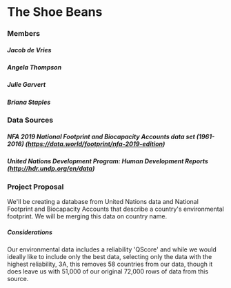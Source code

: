 # The Shoe Beans

### Members
##### Jacob de Vries
##### Angela Thompson
##### Julie Garvert
##### Briana Staples

### Data Sources
##### NFA 2019 National Footprint and Biocapacity Accounts data set (1961-2016) (https://data.world/footprint/nfa-2019-edition)
##### United Nations Development Program: Human Development Reports (http://hdr.undp.org/en/data)

### Project Proposal 
We'll be creating a database from United Nations data and National Footprint and Biocapacity Accounts that describe a country's environmental footprint. We will be merging this data on country name. 

##### Considerations
Our environmental data includes a reliability 'QScore' and while we would ideally like to include only the best data, selecting only the data with the highest reliability, 3A, this removes 58 countries from our data, though it does leave us with 51,000 of our original 72,000 rows of data from this source.
